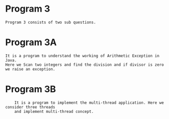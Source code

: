 # Program 3
 	Program 3 consists of two sub questions.

# Program 3A
	It is a program to understand the working of Arithmetic Exception in Java.
	Here we Scan two integers and find the division and if divisor is zero we raise an exception.
	
# Program 3B
		It is a program to implement the multi-thread application. Here we consider three threads 
		and implement multi-thread concept.

